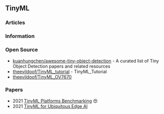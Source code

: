 ## TinyML


### Articles


### Information



### Open Source
- [kuanhungchen/awesome-tiny-object-detection](https://github.com/kuanhungchen/awesome-tiny-object-detection) - A curated list of Tiny Object Detection papers and related resources
- [theevildoof/TinyML_tutorial](https://github.com/theevildoof/TinyML_tutorial) - TinyML_Tutorial
- [theevildoof/TinyML_OV7670](https://github.com/theevildoof/TinyML_OV7670) 



### Papers
- 2021 [TinyML Platforms Benchmarking](https://arxiv.org/pdf/2112.01319.pdf) 😍
- 2021 [TinyML for Ubiquitous Edge AI](https://arxiv.org/abs/2102.01255)

